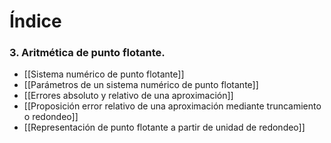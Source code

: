 # Índice
### 3. Aritmética de punto flotante.
- [[Sistema numérico de punto flotante]]
- [[Parámetros de un sistema numérico de punto flotante]]
- [[Errores absoluto y relativo de una aproximación]]
- [[Proposición error relativo de una aproximación mediante truncamiento o redondeo]]
- [[Representación de punto flotante a partir de unidad de redondeo]]